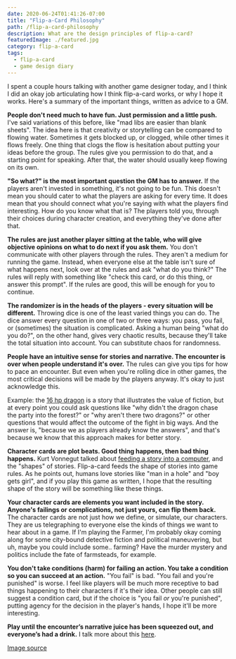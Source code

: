 ```yaml
---
date: 2020-06-24T01:41:26-07:00
title: "Flip-a-Card Philosophy"
path: /flip-a-card-philosophy
description: What are the design principles of flip-a-card?
featuredImage: ./featured.jpg
category: flip-a-card
tags:
  - flip-a-card
  - game design diary
---
```


I spent a couple hours talking with another game designer today,
and I think I did an okay job articulating how I think flip-a-card works,
or why I hope it works. Here's a summary of the important things,
written as advice to a GM.

**People don't need much to have fun. Just permission and a little push.**
I've said variations of this before, like "mad libs are easier than blank sheets".
The idea here is that creativity or storytelling can be compared to flowing water.
Sometimes it gets blocked up, or clogged, while other times it flows freely.
One thing that clogs the flow is hesitation about putting your ideas before the group.
The rules give you permission to do that, and a starting point for speaking.
After that, the water should usually keep flowing on its own.

**"So what?" is the most important question the GM has to answer.**
If the players aren't invested in something, it's not going to be fun.
This doesn't mean you should cater to what the players are asking for every time.
It does mean that you should connect what you're saying
with what the players find interesting.
How do you know what that is?
The players told you, through their choices during character creation,
and everything they've done after that.

**The rules are just another player sitting at the table, who will give objective opinions on what to do next if you ask them.**
You don't communicate with other players through the rules.
They aren't a medium for running the game.
Instead, when everyone else at the table isn't sure of what happens next,
look over at the rules and ask "what do you think?"
The rules will reply with something like "check this card, or do this thing, or answer this prompt".
If the rules are good, this will be enough for you to continue.

**The randomizer is in the heads of the players - every situation will be different.**
Throwing dice is one of the least varied things you can do.
The dice answer every question in one of two or three ways:
you pass, you fail, or (sometimes) the situation is complicated.
Asking a human being "what do you do?", on the other hand,
gives very chaotic results, because they'll take the total situation into account.
You can substitute chaos for randomness.

**People have an intuitive sense for stories and narrative. The encounter is over when people understand it's over.**
The rules can give you tips for how to pace an encounter.
But even when you're rolling dice in other games,
the most critical decisions will be made by the players anyway.
It's okay to just acknowledge this.

Example: the [16 hp dragon](https://www.latorra.org/2012/05/15/a-16-hp-dragon/) is a story
that illustrates the value of fiction, but at every point
you could ask questions like "why didn't the dragon chase the party into the forest?"
or "why aren't there two dragons?" or other questions
that would affect the outcome of the fight in big ways.
And the answer is, "because we as players already know the answers",
and that's because we know that this approach makes for better story.

**Character cards are plot beats. Good thing happens, then bad thing happens.**
Kurt Vonnegut talked about [feeding a story into a computer](https://www.youtube.com/watch?v=oP3c1h8v2ZQ),
and the "shapes" of stories. Flip-a-card feeds the shape of stories into game rules.
As he points out, humans love stories like "man in a hole" and "boy gets girl",
and if you play this game as written, I hope that the resulting shape of the story will be something like these things.

**Your character cards are elements you want included in the story. Anyone's failings or complications, not just yours, can flip them back.**
The character cards are not just how we define, or simulate, our characters.
They are us telegraphing to everyone else
the kinds of things we want to hear about in a game.
If I'm playing the Farmer, I'm probably okay coming along for some city-bound detective fiction
and political maneuvering, but uh, maybe you could include some.. farming?
Have the murder mystery and politics include the fate of farmsteads, for example.

**You don't take conditions (harm) for failing an action. You take a condition so you can succeed at an action.**
"You fail" is bad. "You fail and you're punished" is worse.
I feel like players will be much more receptive to bad things happening to their characters if it's their idea.
Other people can still suggest a condition card,
but if the choice is "you fail _or_ you're punished",
putting agency for the decision in the player's hands,
I hope it'll be more interesting.

**Play until the encounter’s narrative juice has been squeezed out, and everyone’s had a drink.**
I talk more about this [here](https://astralfrontier.org/flip-a-card-encounter-pacing).

[Image source](https://pixabay.com/photos/book-plato-philosophy-wisdom-2168776/)